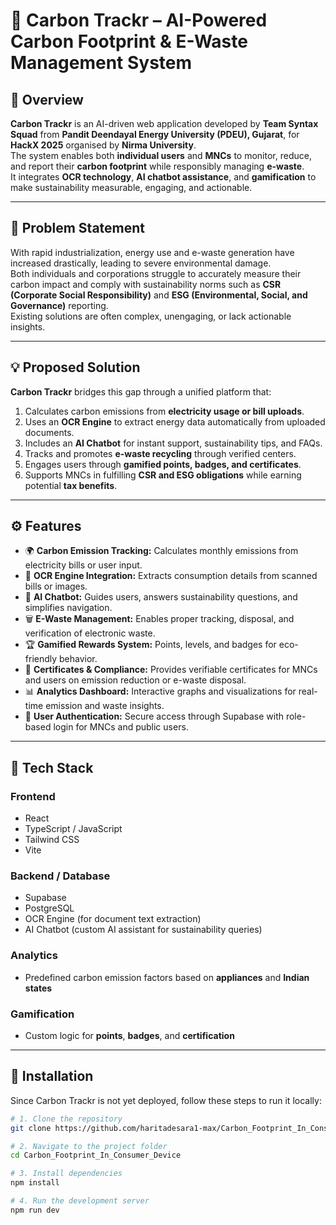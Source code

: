# 🌿 Carbon Trackr – AI-Powered Carbon Footprint & E-Waste Management System

## 📘 Overview
**Carbon Trackr** is an AI-driven web application developed by **Team Syntax Squad** from **Pandit Deendayal Energy University (PDEU), Gujarat**, for **HackX 2025** organised by **Nirma University**.  
The system enables both **individual users** and **MNCs** to monitor, reduce, and report their **carbon footprint** while responsibly managing **e-waste**.  
It integrates **OCR technology**, **AI chatbot assistance**, and **gamification** to make sustainability measurable, engaging, and actionable.

---

## 🧠 Problem Statement
With rapid industrialization, energy use and e-waste generation have increased drastically, leading to severe environmental damage.  
Both individuals and corporations struggle to accurately measure their carbon impact and comply with sustainability norms such as **CSR (Corporate Social Responsibility)** and **ESG (Environmental, Social, and Governance)** reporting.  
Existing solutions are often complex, unengaging, or lack actionable insights.

---

## 💡 Proposed Solution
**Carbon Trackr** bridges this gap through a unified platform that:
1. Calculates carbon emissions from **electricity usage or bill uploads**.
2. Uses an **OCR Engine** to extract energy data automatically from uploaded documents.
3. Includes an **AI Chatbot** for instant support, sustainability tips, and FAQs.
4. Tracks and promotes **e-waste recycling** through verified centers.
5. Engages users through **gamified points, badges, and certificates**.
6. Supports MNCs in fulfilling **CSR and ESG obligations** while earning potential **tax benefits**.

---

## ⚙️ Features
- 🌍 **Carbon Emission Tracking:** Calculates monthly emissions from electricity bills or user input.  
- 📸 **OCR Engine Integration:** Extracts consumption details from scanned bills or images.  
- 🧠 **AI Chatbot:** Guides users, answers sustainability questions, and simplifies navigation.  
- 🗑️ **E-Waste Management:** Enables proper tracking, disposal, and verification of electronic waste.  
- 🏆 **Gamified Rewards System:** Points, levels, and badges for eco-friendly behavior.  
- 🧾 **Certificates & Compliance:** Provides verifiable certificates for MNCs and users on emission reduction or e-waste disposal.  
- 📊 **Analytics Dashboard:** Interactive graphs and visualizations for real-time emission and waste insights.  
- 🔐 **User Authentication:** Secure access through Supabase with role-based login for MNCs and public users.

---

## 🧰 Tech Stack

### **Frontend**
- React  
- TypeScript / JavaScript  
- Tailwind CSS  
- Vite  

### **Backend / Database**
- Supabase  
- PostgreSQL  
- OCR Engine (for document text extraction)  
- AI Chatbot (custom AI assistant for sustainability queries)

### **Analytics**
- Predefined carbon emission factors based on **appliances** and **Indian states**  

### **Gamification**
- Custom logic for **points**, **badges**, and **certification**  

---

## 🧩 Installation
Since Carbon Trackr is not yet deployed, follow these steps to run it locally:

```bash
# 1. Clone the repository
git clone https://github.com/haritadesara1-max/Carbon_Footprint_In_Consumer_Device.git

# 2. Navigate to the project folder
cd Carbon_Footprint_In_Consumer_Device

# 3. Install dependencies
npm install

# 4. Run the development server
npm run dev